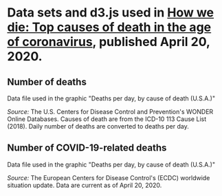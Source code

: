 # Data sets and d3.js used in [How we die: Top causes of death in the age of coronavirus](https://www.dataetc.org/2020/04/20/covid-deaths.html), published April 20, 2020.

## Number of deaths
Data file used in the graphic "Deaths per day, by cause of death (U.S.A.)"

*Source:* The U.S. Centers for Disease Control and Prevention's WONDER Online Databases. Causes of death are from the ICD-10 113 Cause List (2018).  Daily number of deaths are converted to deaths per day.

## Number of COVID-19-related deaths
Data file used in the graphic "Deaths per day, by cause of death (U.S.A.)"

*Source:* The European Centers for Disease Control's (ECDC) worldwide situation update. Data are current as of April 20, 2020.
